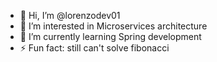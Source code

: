 - 👋 Hi, I’m @lorenzodev01
- 👀 I’m interested in Microservices architecture
- 🌱 I’m currently learning Spring development
- ⚡ Fun fact: still can't solve fibonacci

<!---
lorenzodev01/lorenzodev01 is a ✨ special ✨ repository because its `README.md` (this file) appears on your GitHub profile.
You can click the Preview link to take a look at your changes.
--->
